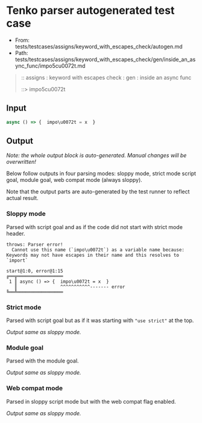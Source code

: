 # Tenko parser autogenerated test case

- From: tests/testcases/assigns/keyword_with_escapes_check/autogen.md
- Path: tests/testcases/assigns/keyword_with_escapes_check/gen/inside_an_async_func/impo5cu0072t.md

> :: assigns : keyword with escapes check : gen : inside an async func
>
> ::> impo5cu0072t

## Input


`````js
async () => {  impo\u0072t = x  }
`````

## Output

_Note: the whole output block is auto-generated. Manual changes will be overwritten!_

Below follow outputs in four parsing modes: sloppy mode, strict mode script goal, module goal, web compat mode (always sloppy).

Note that the output parts are auto-generated by the test runner to reflect actual result.

### Sloppy mode

Parsed with script goal and as if the code did not start with strict mode header.

`````
throws: Parser error!
  Cannot use this name (`impo\u0072t`) as a variable name because: Keywords may not have escapes in their name and this resolves to `import`

start@1:0, error@1:15
╔══╦═════════════════
 1 ║ async () => {  impo\u0072t = x  }
   ║                ^^^^^^^^^^^------- error
╚══╩═════════════════

`````

### Strict mode

Parsed with script goal but as if it was starting with `"use strict"` at the top.

_Output same as sloppy mode._

### Module goal

Parsed with the module goal.

_Output same as sloppy mode._

### Web compat mode

Parsed in sloppy script mode but with the web compat flag enabled.

_Output same as sloppy mode._
